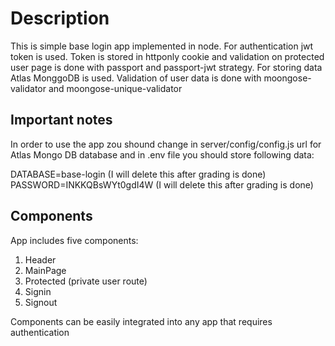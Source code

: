 # Description

This is simple base login app implemented in node. For authentication jwt token is used. Token is stored in httponly cookie and validation on protected user page is done with passport and passport-jwt strategy. For storing data Atlas MonggoDB is used. Validation of user data is done with moongose-validator and moongose-unique-validator

## Important notes

In order to use the app zou shound change in server/config/config.js url for Atlas Mongo DB database and in .env file you should store following data:

DATABASE=base-login (I will delete this after grading is done)
PASSWORD=INKKQBsWYt0gdI4W (I will delete this after grading is done)

## Components

App includes five components:

1. Header
2. MainPage
3. Protected (private user route)
4. Signin
5. Signout

Components can be easily integrated into any app that requires authentication